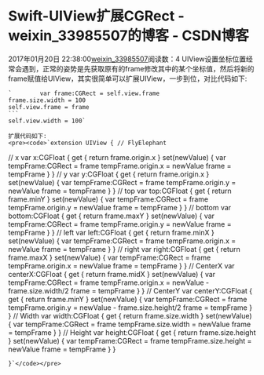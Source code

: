 # Swift-UIView扩展CGRect - weixin_33985507的博客 - CSDN博客
2017年01月20日 22:38:00[weixin_33985507](https://me.csdn.net/weixin_33985507)阅读数：4
UIView设置坐标位置经常会遇到，正常的姿势是先获取原有的frame修改其中的某个坐标值，然后将新的frame赋值给UIView，其实很简单可以扩展UIView，一步到位，对比代码如下:
<pre><code>`        var frame:CGRect = self.view.frame
frame.size.width = 100
self.view.frame = frame
```
self.view.width = 100`</code></pre>
```
扩展代码如下:
<pre><code>`extension UIView { // FlyElephant
```
// x
var x:CGFloat {
    get {
        return frame.origin.x
    }
    set(newValue) {
        var tempFrame:CGRect = frame
        tempFrame.origin.x = newValue
        frame = tempFrame
    }
}
// y
var y:CGFloat {
    get {
        return frame.origin.x
    }
    set(newValue) {
        var tempFrame:CGRect = frame
        tempFrame.origin.y = newValue
        frame = tempFrame
    }
}
// top
var top:CGFloat {
    get {
        return frame.minY
    }
    set(newValue) {
        var tempFrame:CGRect = frame
        tempFrame.origin.y = newValue
        frame = tempFrame
    }
}
// bottom
var bottom:CGFloat {
    get {
        return frame.maxY
    }
    set(newValue) {
        var tempFrame:CGRect = frame
        tempFrame.origin.y = newValue
        frame = tempFrame
    }
}
// left
var left:CGFloat {
    get {
        return frame.minX
    }
    set(newValue) {
        var tempFrame:CGRect = frame
        tempFrame.origin.x = newValue
        frame = tempFrame
    }
}
// right
var right:CGFloat {
    get {
        return frame.maxX
    }
    set(newValue) {
        var tempFrame:CGRect = frame
        tempFrame.origin.x = newValue
        frame = tempFrame
    }
}
// CenterX
var centerX:CGFloat {
    get {
        return frame.midX
    }
    set(newValue) {
        var tempFrame:CGRect = frame
        tempFrame.origin.x = newValue - frame.size.width/2
        frame = tempFrame
    }
}
// CenterY
var centerY:CGFloat {
    get {
        return frame.minY
    }
    set(newValue) {
        var tempFrame:CGRect = frame
        tempFrame.origin.y = newValue - frame.size.height/2
        frame = tempFrame
    }
}
// Width
var width:CGFloat {
    get {
        return frame.size.width
    }
    set(newValue) {
        var tempFrame:CGRect = frame
        tempFrame.size.width = newValue
        frame = tempFrame
    }
}
// Height
var height:CGFloat {
    get {
        return frame.size.height
    }
    set(newValue) {
        var tempFrame:CGRect = frame
        tempFrame.size.height = newValue
        frame = tempFrame
    }
}
```
}`</code></pre>
